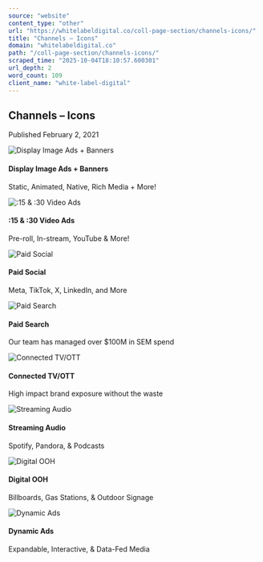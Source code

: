 ```yaml
---
source: "website"
content_type: "other"
url: "https://whitelabeldigital.co/coll-page-section/channels-icons/"
title: "Channels – Icons"
domain: "whitelabeldigital.co"
path: "/coll-page-section/channels-icons/"
scraped_time: "2025-10-04T18:10:57.600301"
url_depth: 2
word_count: 109
client_name: "white-label-digital"
---
```


## Channels – Icons

Published February 2, 2021

![Display Image Ads + Banners](/wp-content/uploads/2021/02/display-ads.png)

#### Display Image Ads + Banners

Static, Animated, Native, Rich Media + More!

![:15 & :30 Video Ads](/wp-content/uploads/2021/02/video-ads.png)

#### :15 & :30 Video Ads

Pre-roll, In-stream, YouTube & More!

![Paid Social](/wp-content/uploads/2021/02/paid-social.png)

#### Paid Social

Meta, TikTok, X, LinkedIn, and More

![Paid Search](/wp-content/uploads/2021/02/paid-search.png)

#### Paid Search

Our team has managed over $100M in SEM spend

![Connected TV/OTT](/wp-content/uploads/2021/02/connected-tv.png)

#### Connected TV/OTT

High impact brand exposure without the waste

![Streaming Audio](/wp-content/uploads/2021/02/streaming-audio.png)

#### Streaming Audio

Spotify, Pandora, & Podcasts

![Digital OOH](/wp-content/uploads/2025/01/digital-ooh.png)

#### Digital OOH

Billboards, Gas Stations, & Outdoor Signage

![Dynamic Ads](/wp-content/uploads/2025/01/dynamic-ads.gif)

#### Dynamic Ads

Expandable, Interactive, & Data-Fed Media